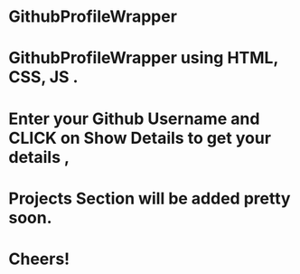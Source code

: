 # GithubProfileWrapper
# GithubProfileWrapper using HTML, CSS, JS . 
# Enter your Github Username and CLICK on Show Details to get your details , 
# Projects Section will be added pretty soon. 
# Cheers!
